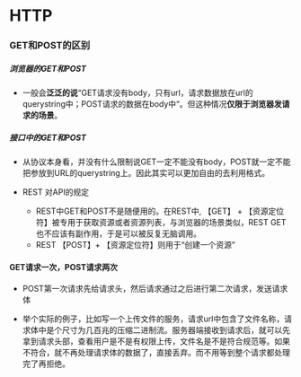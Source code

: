 # HTTP

### GET和POST的区别

##### 浏览器的GET和POST

-  一般会**泛泛的说**“GET请求没有body，只有url，请求数据放在url的querystring中；POST请求的数据在body中“。但这种情况**仅限于浏览器发请求的场景**。

##### 接口中的GET和POST

- 从协议本身看，并没有什么限制说GET一定不能没有body，POST就一定不能把参放到URL的querystring上。因此其实可以更加自由的去利用格式。

- REST 对API的规定
  - REST中GET和POST不是随便用的。在REST中, 【GET】 + 【资源定位符】被专用于获取资源或者资源列表，与浏览器的场景类似，REST GET也不应该有副作用，于是可以被反复无脑调用。
  - REST 【POST】+ 【资源定位符】则用于“创建一个资源”

#### GET请求一次，POST请求两次

- POST第一次请求先给请求头，然后请求通过之后进行第二次请求，发送请求体

- 举个实际的例子，比如写一个上传文件的服务，请求url中包含了文件名称，请求体中是个尺寸为几百兆的压缩二进制流。服务器端接收到请求后，就可以先拿到请求头部，查看用户是不是有权限上传，文件名是不是符合规范等。如果不符合，就不再处理请求体的数据了，直接丢弃。而不用等到整个请求都处理完了再拒绝。